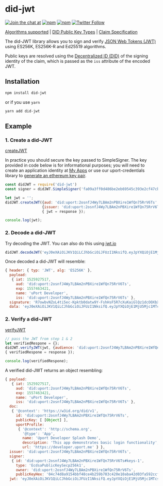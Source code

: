 # did-jwt
[![Join the chat at](https://img.shields.io/badge/Riot-Join%20chat-green.svg)](https://chat.uport.me/#/login)
[![npm](https://img.shields.io/npm/dt/did-jwt.svg)](https://www.npmjs.com/package/did-jwt)
[![npm](https://img.shields.io/npm/v/did-jwt.svg)](https://www.npmjs.com/package/did-jwt)
[![Twitter Follow](https://img.shields.io/twitter/follow/uport_me.svg?style=social&label=Follow)](https://twitter.com/uport_me)

[Algorithms supported](docs/guides/index.md#algorithms-supported) | [DID Public Key Types](docs/guides/index.md#did-publickey-types) | [Claim Specification](docs/guides/index.md#claims)


The did-JWT library allows you to sign and verify [JSON Web Tokens (JWT)](https://tools.ietf.org/html/rfc7519) using ES256K, ES256K-R and Ed25519 algorithms.

Public keys are resolved using the [Decentralized ID (DID)](https://w3c-ccg.github.io/did-spec/#decentralized-identifiers-dids) of the signing identity of the claim, which is passed as the `iss` attribute of the encoded JWT.

## Installation

```bash
npm install did-jwt
```

or if you use `yarn`

```bash
yarn add did-jwt
```

## Example

### 1. Create a did-JWT

[createJWT](docs/reference/index.md#did-jwtjwtcreatejwtpayload-config--promiseobject-error)

In practice you should secure the key passed to SimpleSigner.  The key provided in code below is for informational purposes; you will need to create an application identity at [My Apps](http://developer.uport.me/myapps) or use our uport-credentials library to [generate an ethereum key pair](https://github.com/uport-project/uport-credentials/blob/develop/docs/guides/index.md#generate-an-ethereum-keypair).

```js
const didJWT = require('did-jwt')
const signer = didJWT.SimpleSigner('fa09a3ff0d486be2eb69545c393e2cf47cb53feb44a3550199346bdfa6f53245');

let jwt = '';
didJWT.createJWT({aud: 'did:uport:2osnfJ4Wy7LBAm2nPBXire1WfQn75RrV6Ts', exp: 1957463421, name: 'uPort Developer'},
                 {issuer: 'did:uport:2osnfJ4Wy7LBAm2nPBXire1WfQn75RrV6Ts', signer}).then( response =>
                 { jwt = response });

console.log(jwt);
```


### 2. Decode a did-JWT

Try decoding the JWT.  You can also do this using [jwt.io](jwt.io)

```js
didJWT.decodeJWT('eyJ0eXAiOiJKV1QiLCJhbGciOiJFUzI1NksifQ.eyJpYXQiOjE1MjU5Mjc1MTcsImF1ZCI6ImRpZDp1cG9> didJWT.decodeJWT('eyJ0eXAiOiJKV1QiLCJhbGciOiJFUzI1NksifQ.eyJpYXQiOjE1MjU5Mjc1MTcsImF1ZCI6ImRpZDp1cG9y dDoyb3NuZko0V3k3TEJBbTJuUEJYaXJlMVdmUW43NVJyVjZUcyIsImV4cCI6MTU1NzQ2MzQyMSwibmFtZSI6InVQb3J0IERldmVsb3> didJWT.decodeJWT('eyJ0eXAiOiJKV1QiLCJhbGciOiJFUzI1NksifQ.eyJpYXQiOjE1MjU5Mjc1MTcsImF1ZCI6ImRpZDp1cG9ydDoyb3NuZko0V3k3TEJBbTJuUEJYaXJlMVdmUW43NVJyVjZUcyIsImV4cCI6MTU1NzQ2MzQyMSwibmFtZSI6InVQb3J0IERldmVsb3B lciIsImlzcyI6ImRpZDp1cG9ydDoyb3NuZko0V3k3TEJBbTJuUEJYaXJlMVdmUW43NVJyVjZUcyJ9.R7owbvNZoL4ti5ec-Kpktb0d> didJWT.decodeJWT('eyJ0eXAiOiJKV1QiLCJhbGciOiJFUzI1NksifQ.eyJpYXQiOjE1MjU5Mjc1MTcsImF1ZCI6ImRpZDp1cG9ydDoyb3NuZko0V3k3TEJBbTJuUEJYaXJlMVdmUW43NVJyVjZUcyIsImV4cCI6MTU1NzQ2MzQyMSwibmFtZSI6InVQb3J0IERldmVsb3BlciIsImlzcyI6ImRpZDp1cG9ydDoyb3NuZko0V3k3TEJBbTJuUEJYaXJlMVdmUW43NVJyVjZUcyJ9.R7owbvNZoL4ti5ec-Kpktb0da tw9Y-FshHsF5R7cXuKaiGlQz1dcOOXbXTOb-wg7-30CDfchFERR6Yc8F61ymw')

```

Once decoded a did-JWT will resemble:

```js
{ header: { typ: 'JWT', alg: 'ES256K' },
  payload:
   { iat: 1525927517,
     aud: 'did:uport:2osnfJ4Wy7LBAm2nPBXire1WfQn75RrV6Ts',
     exp: 1557463421,
     name: 'uPort Developer',
     iss: 'did:uport:2osnfJ4Wy7LBAm2nPBXire1WfQn75RrV6Ts' },
  signature: 'R7owbvNZoL4ti5ec-Kpktb0datw9Y-FshHsF5R7cXuKaiGlQz1dcOOXbXTOb-wg7-30CDfchFERR6Yc8F61ymw',
  data: 'eyJ0eXAiOiJKV1QiLCJhbGciOiJFUzI1NksifQ.eyJpYXQiOjE1MjU5Mjc1MTcsImF1ZCI6ImRpZDp1cG9ydDoyb3NuZko0V3k3TEJBbTJuUEJYaXJlMVdmUW43NVJyVjZUcyIsImV4cCI6MTU1NzQ2MzQyMSwibmFtZSI6InVQb3J0IERldmVsb3BlciIsImlzcyI6ImRpZDp1cG9ydDoyb3NuZko0V3k3TEJBbTJuUEJYaXJlMVdmUW43NVJyVjZUcyJ9' }
```

### 2. Verify a did-JWT

[verifyJWT](/docs/reference/index.md#did-jwtjwtverifyjwtjwt-config--promiseobject-error)

```js
// pass the JWT from step 1 & 2
let verifiedRespone = {};
didJWT.verifyJWT(jwt, {audience: 'did:uport:2osnfJ4Wy7LBAm2nPBXire1WfQn75RrV6Ts'}).then((response) =>
{ verifiedRespone = response });

console.log(verifiedRespone);
```

A verified did-JWT returns an object resembling:

```js
{ payload:
   { iat: 1525927517,
     aud: 'did:uport:2osnfJ4Wy7LBAm2nPBXire1WfQn75RrV6Ts',
     exp: 1557463421,
     name: 'uPort Developer',
     iss: 'did:uport:2osnfJ4Wy7LBAm2nPBXire1WfQn75RrV6Ts' },
  doc:
   { '@context': 'https://w3id.org/did/v1',
     id: 'did:uport:2osnfJ4Wy7LBAm2nPBXire1WfQn75RrV6Ts',
     publicKey: [ [Object] ],
     uportProfile:
      { '@context': 'http://schema.org',
        '@type': 'App',
        name: 'Uport Developer Splash Demo',
        description: 'This app demonstrates basic login functionality',
        url: 'https://developer.uport.me' } },
  issuer: 'did:uport:2osnfJ4Wy7LBAm2nPBXire1WfQn75RrV6Ts',
  signer:
   { id: 'did:uport:2osnfJ4Wy7LBAm2nPBXire1WfQn75RrV6Ts#keys-1',
     type: 'EcdsaPublicKeySecp256k1',
     owner: 'did:uport:2osnfJ4Wy7LBAm2nPBXire1WfQn75RrV6Ts',
     publicKeyHex: '04c74d8a9154bbf48ce4b259b703c420e10aba42d03fa592ccf9dea60c83cd9ca81d3e08b859d4dc5a6dee30da2600e50ace688201b6f5a1e0938d135ec4b442ad' },
  jwt: 'eyJ0eXAiOiJKV1QiLCJhbGciOiJFUzI1NksifQ.eyJpYXQiOjE1MjU5Mjc1MTcsImF1ZCI6ImRpZDp1cG9ydDoyb3NuZko0V3k3TEJBbTJuUEJYaXJlMVdmUW43NVJyVjZUcyIsImV4cCI6MTU1NzQ2MzQyMSwibmFtZSI6InVQb3J0IERldmVsb3BlciIsImlzcyI6ImRpZDp1cG9ydDoyb3NuZko0V3k3TEJBbTJuUEJYaXJlMVdmUW43NVJyVjZUcyJ9.R7owbvNZoL4ti5ec-Kpktb0datw9Y-FshHsF5R7cXuKaiGlQz1dcOOXbXTOb-wg7-30CDfchFERR6Yc8F61ymw' }
```
